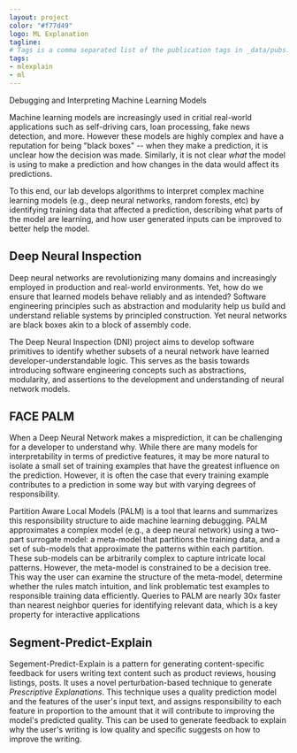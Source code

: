 ```yaml
---
layout: project
color: "#f77d49"
logo: ML Explanation
tagline: 
# Tags is a comma separated list of the publication tags in _data/pubs.yml
tags: 
- mlexplain
- ml
---
```



<div class="callout">
Debugging and Interpreting Machine Learning Models
</div>

Machine learning models are increasingly used in critial real-world applications such as self-driving cars, loan processing, fake news detection, and more.  However these models are highly complex and have a reputation for being "black boxes" -- when they make a prediction, it is unclear how the decision was made.  Similarly, it is not clear _what_ the model is using to make a prediction and how changes in the data would affect its predictions.  

To this end, our lab develops algorithms to interpret complex machine learning models (e.g., deep neural networks, random forests, etc) by identifying training data that affected a prediction, describing what parts of the model are learning, and how user generated inputs can be improved to better help the model.

## Deep Neural Inspection

Deep neural networks are revolutionizing many domains and increasingly employed in production and real-world environments. Yet, how do we ensure that learned models behave reliably and as intended? Software engineering principles such as abstraction and modularity help us build and understand reliable systems by principled construction. Yet neural networks are black boxes akin to a block of assembly code. 

The Deep Neural Inspection (DNI) project aims to develop software primitives to identify whether subsets of a neural network have learned developer-understandable logic.  This serves as the basis towards introducing software engineering concepts such as abstractions, modularity, and assertions to the development and understanding of neural network models.  


## FACE PALM

When a Deep Neural Network makes a misprediction,  it can be challenging for a developer to understand why. While there are many models for interpretability in terms of predictive features, it may be more natural to isolate a small set of training examples that have the greatest influence on the prediction. However, it is often the case that every training example contributes to a prediction in some way but with varying degrees of responsibility. 

Partition Aware Local Models (PALM) is a tool that learns and summarizes this responsibility structure to aide machine learning debugging.  PALM approximates a complex model (e.g., a deep neural network) using  a  two-part  surrogate  model:  a  meta-model  that  partitions the  training  data,  and  a  set  of  sub-models  that  approximate  the patterns within each partition. These sub-models can be arbitrarily complex to capture intricate local patterns.   However,  the meta-model is constrained to be a decision tree.  This way the user can examine the structure of the meta-model, determine whether the rules match intuition, and link problematic test examples to responsible training data efficiently. Queries to PALM are nearly 30x faster than nearest neighbor queries for identifying relevant data, which is a key property for interactive applications

## Segment-Predict-Explain

Segement-Predict-Explain is a pattern for generating content-specific feedback for users writing text content such as product reviews, housing listings, posts.  It uses a novel perturbation-based technique to generate _Prescriptive Explanations_.  This technique uses a quality prediction model and the features of the user's input text, and assigns responsibility to each feature in proportion to the amount that it will contribute to improving the model's predicted quality.  This can be used to generate feedback to explain why the user's writing is low quality and specific suggests on how to improve the writing.  

